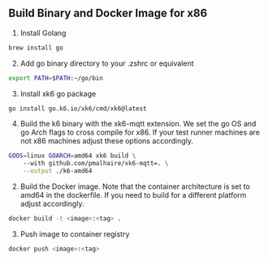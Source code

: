 ## Build Binary and Docker Image for x86

1. Install Golang

```bash
brew install go
```

2. Add go binary directory to your .zshrc or equivalent

```bash
export PATH=$PATH:~/go/bin
```

3. Install xk6 go package

```bash
go install go.k6.io/xk6/cmd/xk6@latest
```

4. Build the k6 binary with the xk6-mqtt extension. We set the go OS and go Arch flags to cross compile for x86. If your test runner machines are not x86 machines adjust these options accordingly.

```bash
GOOS=linux GOARCH=amd64 xk6 build \                 
    --with github.com/pmalhaire/xk6-mqtt=. \
    --output ./k6-amd64
```

2. Build the Docker image. Note that the container architecture is set to amd64 in the dockerfile. If you need to build for a different platform adjust accordingly.

```bash
docker build -t <image>:<tag> .
```

3. Push image to container registry

```bash
docker push <image>:<tag>
```